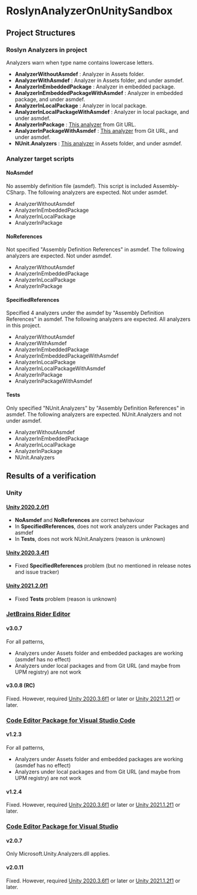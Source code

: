 # RoslynAnalyzerOnUnitySandbox



## Project Structures

### Roslyn Analyzers in project

Analyzers warn when type name contains lowercase letters.

* **AnalyzerWithoutAsmdef** : Analyzer in Assets folder.
* **AnalyzerWithAsmdef** : Analyzer in Assets folder, and under asmdef.
* **AnalyzerInEmbeddedPackage** : Analyzer in embedded package.
* **AnalyzerInEmbeddedPackageWithAsmdef** : Analyzer in embedded package, and under asmdef.
* **AnalyzerInLocalPackage** : Analyzer in local package.
* **AnalyzerInLocalPackageWithAsmdef** : Analyzer in local package, and under asmdef.
* **AnalyzerInPackage** : [This analyzer](https://github.com/nowsprinting/analyzer-in-package) from Git URL.
* **AnalyzerInPackageWithAsmdef** : [This analyzer](https://github.com/nowsprinting/analyzer-in-package) from Git URL, and under asmdef.
* **NUnit.Analyzers** : [This analyzer](https://github.com/nunit/nunit.analyzers) in Assets folder, and under asmdef.


### Analyzer target scripts

#### NoAsmdef

No assembly definition file (asmdef). This script is included Assembly-CSharp.
The following analyzers are expected. Not under asmdef.

* AnalyzerWithoutAsmdef
* AnalyzerInEmbeddedPackage
* AnalyzerInLocalPackage
* AnalyzerInPackage

#### NoReferences

Not specified "Assembly Definition References" in asmdef.
The following analyzers are expected. Not under asmdef.

* AnalyzerWithoutAsmdef
* AnalyzerInEmbeddedPackage
* AnalyzerInLocalPackage
* AnalyzerInPackage

#### SpecifiedReferences

Specified 4 analyzers under the asmdef by "Assembly Definition References" in asmdef.
The following analyzers are expected. All analyzers in this project.

* AnalyzerWithoutAsmdef
* AnalyzerWithAsmdef
* AnalyzerInEmbeddedPackage
* AnalyzerInEmbeddedPackageWithAsmdef
* AnalyzerInLocalPackage
* AnalyzerInLocalPackageWithAsmdef
* AnalyzerInPackage
* AnalyzerInPackageWithAsmdef

#### Tests

Only specified "NUnit.Analyzers" by "Assembly Definition References" in asmdef.
The following analyzers are expected. NUnit.Analyzers and not under asmdef.

* AnalyzerWithoutAsmdef
* AnalyzerInEmbeddedPackage
* AnalyzerInLocalPackage
* AnalyzerInPackage
* NUnit.Analyzers



## Results of a verification

### Unity

#### [Unity 2020.2.0f1](https://unity3d.com/unity/whats-new/2020.2.0)

* **NoAsmdef** and **NoReferences** are correct behaviour
* In **SpecifiedReferences**, does not work analyzers under Packages and asmdef
* In **Tests**, does not work NUnit.Analyzers (reason is unknown)

#### [Unity 2020.3.4f1](https://unity3d.com/unity/whats-new/2020.3.4)

* Fixed **SpecifiedReferences** problem (but no mentioned in release notes and issue tracker)

#### [Unity 2021.2.0f1](https://unity3d.com/unity/whats-new/2021.2.0)

* Fixed **Tests** problem (reason is unknown)


### [JetBrains Rider Editor](https://docs.unity3d.com/Packages/com.unity.ide.rider@latest)

#### v3.0.7

For all patterns,

* Analyzers under Assets folder and embedded packages are working (asmdef has no effect)
* Analyzers under local packages and from Git URL (and maybe from UPM registry) are not work

#### v3.0.8 (RC)

Fixed. However, required [Unity 2020.3.6f1](https://unity3d.com/unity/whats-new/2020.3.6) or later or [Unity 2021.1.2f1](https://unity3d.com/unity/whats-new/2021.1.2) or later.


### [Code Editor Package for Visual Studio Code](https://docs.unity3d.com/Packages/com.unity.ide.vscode@latest)

#### v1.2.3

For all patterns,

* Analyzers under Assets folder and embedded packages are working (asmdef has no effect)
* Analyzers under local packages and from Git URL (and maybe from UPM registry) are not work

#### v1.2.4

Fixed. However, required [Unity 2020.3.6f1](https://unity3d.com/unity/whats-new/2020.3.6) or later or [Unity 2021.1.2f1](https://unity3d.com/unity/whats-new/2021.1.2) or later.


### [Code Editor Package for Visual Studio](https://docs.unity3d.com/Packages/com.unity.ide.visualstudio@latest)

#### v2.0.7

Only Microsoft.Unity.Analyzers.dll applies.

#### v2.0.11

Fixed. However, required [Unity 2020.3.6f1](https://unity3d.com/unity/whats-new/2020.3.6) or later or [Unity 2021.1.2f1](https://unity3d.com/unity/whats-new/2021.1.2) or later.